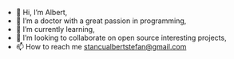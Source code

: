 - 👋 Hi, I’m Albert,
- 👀 I’m a doctor with a great passion in programming,
- 🌱 I’m currently learning,
- 💞️ I’m looking to collaborate on open source interesting projects,
- 📫 How to reach me stancualbertstefan@gmail.com

<!---
stancualbertstefan/stancualbertstefan is a ✨ special ✨ repository because its `README.md` (this file) appears on your GitHub profile.
You can click the Preview link to take a look at your changes.
--->
